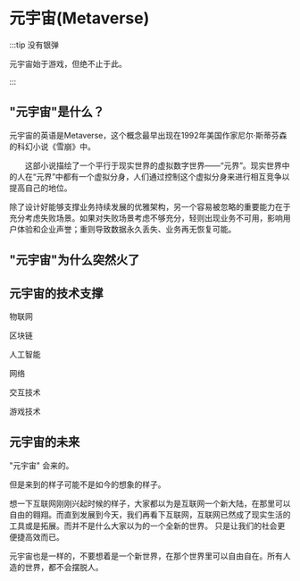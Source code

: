 
# 元宇宙(Metaverse)

:::tip 没有银弹

元宇宙始于游戏，但绝不止于此。

:::

## "元宇宙"是什么？

元宇宙的英语是Metaverse，这个概念最早出现在1992年美国作家尼尔·斯蒂芬森的科幻小说《雪崩》中。

　　这部小说描绘了一个平行于现实世界的虚拟数字世界——“元界”。现实世界中的人在“元界”中都有一个虚拟分身，人们通过控制这个虚拟分身来进行相互竞争以提高自己的地位。

除了设计好能够支撑业务持续发展的优雅架构，另一个容易被忽略的重要能力在于充分考虑失败场景。如果对失败场景考虑不够充分，轻则出现业务不可用，影响用户体验和企业声誉；重则导致数据永久丢失、业务再无恢复可能。


## "元宇宙"为什么突然火了

## 元宇宙的技术支撑

物联网

区块链

人工智能

网络

交互技术

游戏技术


## 元宇宙的未来

"元宇宙" 会来的。

但是来到的样子可能不是如今的想象的样子。



想一下互联网刚刚兴起时候的样子，大家都以为是互联网一个新大陆，在那里可以自由的翱翔。而直到发展到今天，我们再看下互联网，互联网已然成了现实生活的工具或是拓展。而并不是什么大家以为的一个全新的世界。
只是让我们的社会更便捷高效而已。

元宇宙也是一样的，不要想着是一个新世界，在那个世界里可以自由自在。所有人造的世界，都不会摆脱人。



